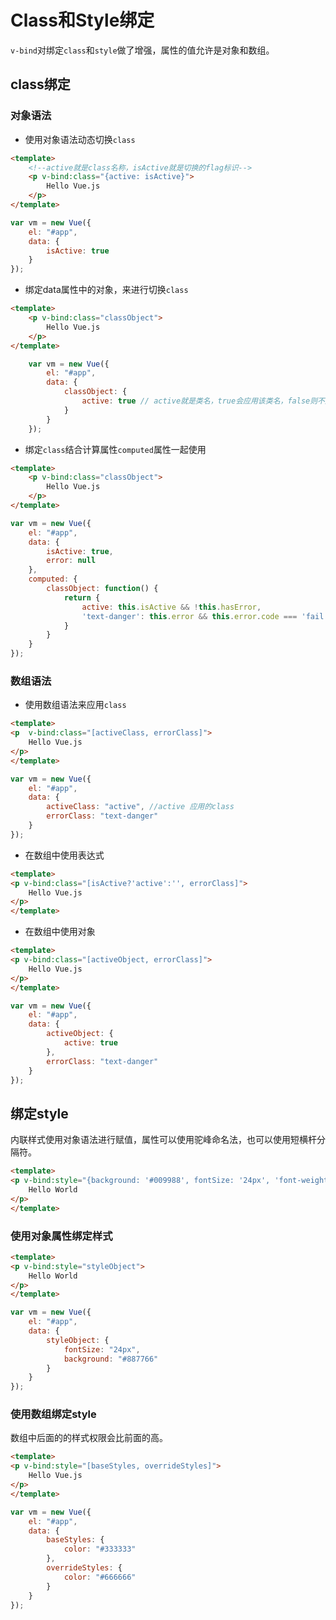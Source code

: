 # Class和Style绑定
`v-bind`对绑定`class`和`style`做了增强，属性的值允许是对象和数组。
## class绑定
### 对象语法
* 使用对象语法动态切换`class`
```html
<template>
	<!--active就是class名称，isActive就是切换的flag标识-->
	<p v-bind:class="{active: isActive}">
		Hello Vue.js
	</p>
</template>
```
```js
var vm = new Vue({
	el: "#app",
	data: {
		isActive: true
	}
});
```
* 绑定data属性中的对象，来进行切换`class`
```html
<template>
	<p v-bind:class="classObject">
		Hello Vue.js
	</p>
</template>
```
```js
	var vm = new Vue({
		el: "#app",
		data: {
			classObject: {
				active: true // active就是类名，true会应用该类名，false则不应用该类名
			}
		}
	});
```
* 绑定`class`结合计算属性`computed`属性一起使用
```html
<template>
	<p v-bind:class="classObject">
		Hello Vue.js
	</p>
</template>
```
```js
var vm = new Vue({
	el: "#app",
	data: {
		isActive: true,
		error: null
	},
	computed: {
	  	classObject: function() {
	  	  	return {
	  	  		active: this.isActive && !this.hasError,
	  	  		'text-danger': this.error && this.error.code === 'fail'  
	  	  	}
	  	}
	}
});
```

### 数组语法
* 使用数组语法来应用`class`
```html
<template>
<p	v-bind:class="[activeClass, errorClass]">
	Hello Vue.js
</p>
</template>
```
```js
var vm = new Vue({
	el: "#app",
	data: {
		activeClass: "active", //active 应用的class
		errorClass: "text-danger"
	}
});
```
* 在数组中使用表达式
```html
<template>
<p v-bind:class="[isActive?'active':'', errorClass]">
	Hello Vue.js
</p>
</template>
```
* 在数组中使用对象
```html
<template>
<p v-bind:class="[activeObject, errorClass]">
	Hello Vue.js
</p>
</template>
```
```js
var vm = new Vue({
	el: "#app",
	data: {
		activeObject: {
			active: true
		},
		errorClass: "text-danger"
	}
});
```
## 绑定style
内联样式使用对象语法进行赋值，属性可以使用驼峰命名法，也可以使用短横杆分隔符。
```html
<template>
<p v-bind:style="{background: '#009988', fontSize: '24px', 'font-weight': 500}">
	Hello World
</p>
</template>
```
### 使用对象属性绑定样式
```html
<template>
<p v-bind:style="styleObject">
	Hello World
</p>
</template>
```
```js
var vm = new Vue({
	el: "#app",
	data: {
		styleObject: {
			fontSize: "24px",
			background: "#887766"
		}
	}
});
```
### 使用数组绑定style
数组中后面的的样式权限会比前面的高。
```html
<template>
<p v-bind:style="[baseStyles, overrideStyles]">
	Hello Vue.js
</p>
</template>
```
```js
var vm = new Vue({
	el: "#app",
	data: {
		baseStyles: {
			color: "#333333"
		},
		overrideStyles: {
			color: "#666666"
		}
	}
});
```


